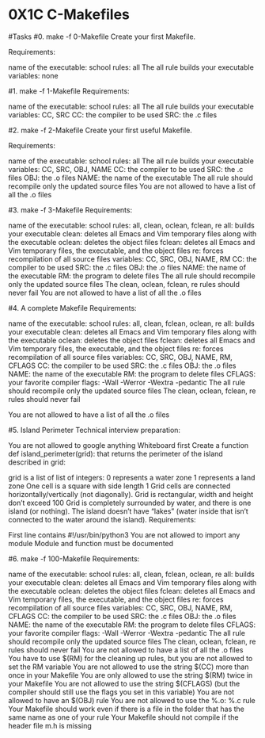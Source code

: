 # 0X1C C-Makefiles

#Tasks
#0. make -f 0-Makefile
Create your first Makefile.

Requirements:

name of the executable: school
rules: all
The all rule builds your executable
variables: none

#1. make -f 1-Makefile
Requirements:

name of the executable: school
rules: all
The all rule builds your executable
variables: CC, SRC
CC: the compiler to be used
SRC: the .c files

#2. make -f 2-Makefile
Create your first useful Makefile.

Requirements:

name of the executable: school
rules: all
The all rule builds your executable
variables: CC, SRC, OBJ, NAME
CC: the compiler to be used
SRC: the .c files
OBJ: the .o files
NAME: the name of the executable
The all rule should recompile only the updated source files
You are not allowed to have a list of all the .o files

#3. make -f 3-Makefile
Requirements:

name of the executable: school
rules: all, clean, oclean, fclean, re
all: builds your executable
clean: deletes all Emacs and Vim temporary files along with the executable
oclean: deletes the object files
fclean: deletes all Emacs and Vim temporary files, the executable, and the object files
re: forces recompilation of all source files
variables: CC, SRC, OBJ, NAME, RM
CC: the compiler to be used
SRC: the .c files
OBJ: the .o files
NAME: the name of the executable
RM: the program to delete files
The all rule should recompile only the updated source files
The clean, oclean, fclean, re rules should never fail
You are not allowed to have a list of all the .o files

#4. A complete Makefile
Requirements:

name of the executable: school
rules: all, clean, fclean, oclean, re
all: builds your executable
clean: deletes all Emacs and Vim temporary files along with the executable
oclean: deletes the object files
fclean: deletes all Emacs and Vim temporary files, the executable, and the object files
re: forces recompilation of all source files
variables: CC, SRC, OBJ, NAME, RM, CFLAGS
CC: the compiler to be used
SRC: the .c files
OBJ: the .o files
NAME: the name of the executable
RM: the program to delete files
CFLAGS: your favorite compiler flags: -Wall -Werror -Wextra -pedantic
The all rule should recompile only the updated source files
The clean, oclean, fclean, re rules should never fail

You are not allowed to have a list of all the .o files

#5. Island Perimeter
Technical interview preparation:

You are not allowed to google anything
Whiteboard first
Create a function def island_perimeter(grid): that returns the perimeter of the island described in grid:

grid is a list of list of integers:
0 represents a water zone
1 represents a land zone
One cell is a square with side length 1
Grid cells are connected horizontally/vertically (not diagonally).
Grid is rectangular, width and height don’t exceed 100
Grid is completely surrounded by water, and there is one island (or nothing).
The island doesn’t have “lakes” (water inside that isn’t connected to the water around the island).
Requirements:

First line contains #!/usr/bin/python3
You are not allowed to import any module
Module and function must be documented

#6. make -f 100-Makefile
Requirements:

name of the executable: school
rules: all, clean, fclean, oclean, re
all: builds your executable
clean: deletes all Emacs and Vim temporary files along with the executable
oclean: deletes the object files
fclean: deletes all Emacs and Vim temporary files, the executable, and the object files
re: forces recompilation of all source files
variables: CC, SRC, OBJ, NAME, RM, CFLAGS
CC: the compiler to be used
SRC: the .c files
OBJ: the .o files
NAME: the name of the executable
RM: the program to delete files
CFLAGS: your favorite compiler flags: -Wall -Werror -Wextra -pedantic
The all rule should recompile only the updated source files
The clean, oclean, fclean, re rules should never fail
You are not allowed to have a list of all the .o files
You have to use $(RM) for the cleaning up rules, but you are not allowed to set the RM variable
You are not allowed to use the string $(CC) more than once in your Makefile
You are only allowed to use the string $(RM) twice in your Makefile
You are not allowed to use the string $(CFLAGS) (but the compiler should still use the flags you set in this variable)
You are not allowed to have an $(OBJ) rule
You are not allowed to use the %.o: %.c rule
Your Makefile should work even if there is a file in the folder that has the same name as one of your rule
Your Makefile should not compile if the header file m.h is missing

